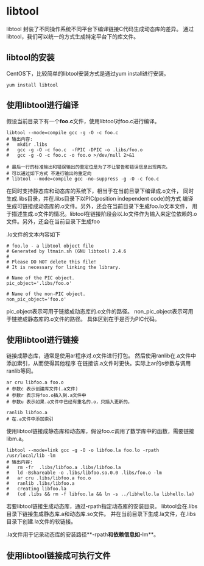 # libtool

libtool 封装了不同操作系统不同平台下编译链接C代码生成动态库的差异。
通过libtool，我们可以统一的方式生成特定平台下的库文件。

## libtool的安装

CentOS下，比较简单的libtool安装方式是通过yum install进行安装。
```shell
yum install libtool
```

## 使用libtool进行编译

假设当前目录下有一个**foo.c**文件，使用libtool对foo.c进行编译。
```shell
libtool --mode=compile gcc -g -O -c foo.c
# 输出内容:
#   mkdir .libs
#   gcc -g -O -c foo.c  -fPIC -DPIC -o .libs/foo.o
#   gcc -g -O -c foo.c -o foo.o >/dev/null 2>&1

# 最后一行的标准输出和错误输出的重定位是为了不让警告和错误信息出现两次。
# 可以通过如下方式 不进行输出的重定向
# libtool --mode=compile gcc -no-suppress -g -O -c foo.c
```

在同时支持静态库和动态库的系统下，相当于在当前目录下编译成.o文件，
同时生成.libs目录，并在.libs目录下以PIC(position independent code)的方式
编译生成可链接成动态库的.o文件。另外，还会在当前目录下生成foo.lo文本文件，
用于描述生成.o文件的情况。libtool在链接阶段会以.lo文件作为输入来定位依赖的.o文件。另外，还会在当前目录下生成foo

.lo文件的文本内容如下
```
# foo.lo - a libtool object file
# Generated by ltmain.sh (GNU libtool) 2.4.6
#
# Please DO NOT delete this file!
# It is necessary for linking the library.

# Name of the PIC object.
pic_object='.libs/foo.o'

# Name of the non-PIC object.
non_pic_object='foo.o'
```

pic_object表示可用于链接成动态库的.o文件的路径。
non_pic_object表示可用于链接成静态库的.o文件的路径。
具体区别在于是否为PIC代码。


## 使用libtool进行链接

链接成静态库，通常是使用ar程序对.o文件进行打包。 
然后使用ranlib在.a文件中添加索引，从而使得其他程序
在链接该.a文件时更快。实际上ar的s参数与调用ranlib等同。

```shell
ar cru libfoo.a foo.o
# 参数c 表示创建库文件(.a文件)
# 参数r 表示将foo.o插入到.a文件中
# 参数u 表示如果.a文件中已经有重名的.o，只插入更新的。

ranlib libfoo.a
# 在.a文件中添加索引
```

使用libtool链接成静态库和动态库，假设foo.c调用了数学库中的函数，需要链接libm.a。
```shell
libtool --mode=link gcc -g -O -o libfoo.la foo.lo -rpath /usr/local/lib -lm
# 输出内容:
#   rm -fr  .libs/libfoo.a .libs/libfoo.la
#   ld -Bshareable -o .libs/libfoo.so.0.0 .libs/foo.o -lm
#   ar cru .libs/libfoo.a foo.o
#   ranlib .libs/libfoo.a
#   creating libfoo.la
#   (cd .libs && rm -f libfoo.la && ln -s ../libhello.la libhello.la)
```

若要libtool链接生成动态库，通过-rpath指定动态库的安装目录。
libtool会在.libs目录下链接生成静态库.a和动态库.so文件。
并在当前目录下生成.la文件，在.libs目录下创建.la文件的软链接。

.la文件用于记录动态库的安装路径**-rpath**和依赖信息如**-lm**。

## 使用libtool链接成可执行文件



